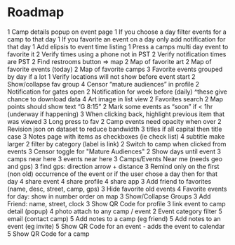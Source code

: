 # Roadmap

1 Camp details popup on event page
1 If you choose a day filter events for a camp to that day
1 If you favorite an event on a day only add notification for that day
1 Add elipsis to event time listing
1 Press a camps multi day event to favorite it
2 Verify times using a phone not in PST
2 Verify notification times are PST
2 Find restrooms button => map
2 Map of favorite art
2 Map of favorite events (today)
2 Map of favorite camps
3 Favorite events grouped by day if a lot
1 Verify locations will not show before event start
2 Show/collapse fav group
4 Censor “mature audiences” in profile
2 Notification for gates open
2 Notification for week before (daily) ^these give chance to download data
4 Art image in list view
2 Favorites search
2 Map points should show text “G 8:15”
2 Mark some events as “soon” if < 1hr (underway if happening)
3 When clicking back, highlight previous item that was viewed
3 Long press to fav
2 Camp events need opacity when over
2 Revision json on dataset to reduce bandwidth
3 titles if all capital then title case
3 Notes page with items as checkboxes (ie check list)
4 subtitle make larger
2 filter by category (label is link)
2 Switch to camp when clicked from events
3 Censor toggle for "Mature Audiences"
2 Show days until event
3 camps near here
3 events near here
3 Camps/Events Near me (needs geo and gps)
3 find gps: direction arrow + distance
3 Remind only on the first (non old) occurrence of the event or if the user chose a day then for that day
4 share event
4 share profile
4 share app
3 Add friend to favorites (name, desc, street, camp, gps)
3 Hide favorite old events
4 Favorite events for day: show in number order on map
3 Show/Collapse Groups
3 Add Friend: name, street, clock
3 Show QR Code for profile
3 link event to camp detail (popup)
4 photo attach to any camp / event
2 Event category filter
5 email (contact camp)
5 Add notes to a camp (eg friend)
5 Add notes to an event (eg invite)
5 Show QR Code for an event - adds the event to calendar
5 Show QR Code for a camp